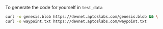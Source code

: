 To generate the code for yourself in `test_data`

```bash
curl -o genesis.blob https://devnet.aptoslabs.com/genesis.blob && \
curl -o waypoint.txt https://devnet.aptoslabs.com/waypoint.txt    
```